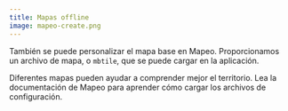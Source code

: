 ```yaml
---
title: Mapas offline
image: mapeo-create.png
---
```


También se puede personalizar el mapa base en Mapeo. Proporcionamos un archivo de mapa, o `mbtile`, que se puede cargar en la aplicación.

Diferentes mapas pueden ayudar a comprender mejor el territorio. Lea la <app-button :inline="true" :color="true" localurl=":8086/all/https://docs.mapeo.app/v/espanol/complete-reference-guide/mapeo-mobile-installation-setup/adding-custom-base-maps-to-mapeo-mobile">documentación de Mapeo</app-button> para aprender cómo cargar los archivos de configuración.

<app-button :color="true" localurl=":8087" download="/mbtiles/mbtiles/tiles.mbtiles" text="Descargar mbtile"></app-button>

<app-button localurl=":8086/all/https://https://docs.mapeo.app/v/espanol/guia-de-referencia-completa/mapeo-mobile-installation-setup/adding-custom-base-maps-to-mapeo-mobile" text="Lea documentación"></app-button>
